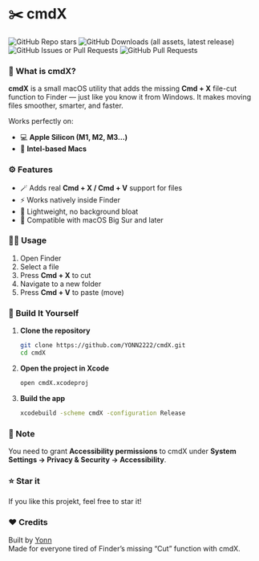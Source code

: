 # ✂️ cmdX
![GitHub Repo stars](https://img.shields.io/github/stars/YONN2222/cmdX) ![GitHub Downloads (all assets, latest release)](https://img.shields.io/github/downloads/YONN2222/cmdX/total?label=Downloads&color=%236495ED) ![GitHub Issues or Pull Requests](https://img.shields.io/github/issues/YONN2222/cmdX?logoColor=FF0000&label=Issues&color=FF0000) ![GitHub Pull Requests](https://img.shields.io/github/issues-pr/YONN2222/cmdX?logoColor=007F00&label=Pull%20Requests&color=007F00)


### 🧩 What is cmdX?

**cmdX** is a small macOS utility that adds the missing **Cmd + X** file-cut function to Finder — just like you know it from Windows. It makes moving files smoother, smarter, and faster.

Works perfectly on:
- 💻 **Apple Silicon (M1, M2, M3…)**
- 🧠 **Intel-based Macs**

### ⚙️ Features

- 🪄 Adds real **Cmd + X / Cmd + V** support for files  
- ⚡ Works natively inside Finder  
- 🧱 Lightweight, no background bloat  
- 🎯 Compatible with macOS Big Sur and later  

### 🧑‍💻 Usage

1. Open Finder  
2. Select a file  
3. Press **Cmd + X** to cut  
4. Navigate to a new folder  
5. Press **Cmd + V** to paste (move)  

### 🧰 Build It Yourself

1. **Clone the repository**
   ```bash
   git clone https://github.com/YONN2222/cmdX.git
   cd cmdX
   ```

2. **Open the project in Xcode**
   ```bash
   open cmdX.xcodeproj
   ```

3. **Build the app**
   ```bash
   xcodebuild -scheme cmdX -configuration Release
   ```

### 🧠 Note

You need to grant **Accessibility permissions** to cmdX under **System Settings → Privacy & Security → Accessibility**.

### ⭐ Star it

If you like this projekt, feel free to star it!

### ❤️ Credits

Built by [Yonn](https://github.com/YONN2222)  
Made for everyone tired of Finder’s missing “Cut” function with cmdX.
